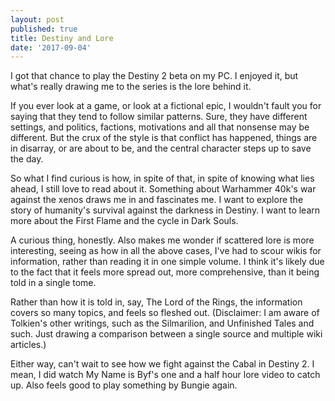 ```yaml
---
layout: post
published: true
title: Destiny and Lore
date: '2017-09-04'
---
```

I got that chance to play the Destiny 2 beta on my PC. I enjoyed it, but what's really drawing me to the series is the lore behind it.

If you ever look at a game, or look at a fictional epic, I wouldn't fault you for saying that they tend to follow similar patterns. Sure, they have different settings, and politics, factions, motivations and all that nonsense may be different. But the crux of the style is that conflict has happened, things are in disarray, or are about to be, and the central character steps up to save the day.

So what I find curious is how, in spite of that, in spite of knowing what lies ahead, I still love to read about it. Something about Warhammer 40k's war against the xenos draws me in and fascinates me. I want to explore the story of humanity's survival against the darkness in Destiny. I want to learn more about the First Flame and the cycle in Dark Souls.

A curious thing, honestly. Also makes me wonder if scattered lore is more interesting, seeing as how in all the above cases, I've had to scour wikis for information, rather than reading it in one simple volume. I think it's likely due to the fact that it feels more spread out, more comprehensive, than it being told in a single tome.

Rather than how it is told in, say, The Lord of the Rings, the information covers so many topics, and feels so fleshed out. (Disclaimer: I am aware of Tolkien's other writings, such as the Silmarilion, and Unfinished Tales and such. Just drawing a comparison between a single source and multiple wiki articles.)

Either way, can't wait to see how we fight against the Cabal in Destiny 2. I mean, I did watch My Name is Byf's one and a half hour lore video to catch up. Also feels good to play something by Bungie again.